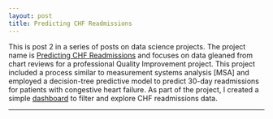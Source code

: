 ```yaml
---
layout: post
title: Predicting CHF Readmissions
---
```


This is post 2 in a series of posts on data science projects. The project name is [Predicting CHF Readmissions](https://github.com/Codr99/Portfolio/blob/master/WilliamBaum1stCapstone.pdf) and focuses on data gleaned from chart reviews for a professional Quality Improvement project. This project included a process similar to measurement systems analysis [MSA] and employed a decision-tree predictive model to predict 30-day readmissions for patients with congestive heart failure. As part of the project, I created a simple [dashboard](https://github.com/Codr99/Portfolio/blob/master/SimpleDashboard.png) to filter and explore CHF readmissions data.

<hr>
